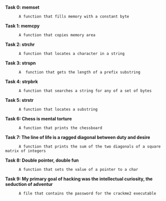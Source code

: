 **Task 0: memset**
          
          A function that fills memory with a constant byte


**Task 1: memcpy**

          A function that copies memory area


**Task 2: strchr**

          A function that locates a character in a string

**Task 3: strspn**

          A  function that gets the length of a prefix substring

**Task 4: strpbrk**

          A function that searches a string for any of a set of bytes

**Task 5: strstr**

          A function that locates a substring


**Task 6: Chess is mental torture**

          A function that prints the chessboard


**Task 7: The line of life is a ragged diagonal between duty and desire**
          
          A function that prints the sum of the two diagonals of a square matrix of integers


**Task 8: Double pointer, double fun**
 
          A function that sets the value of a pointer to a char


**Task 9: My primary goal of hacking was the intellectual curiosity, the seduction of adventur**

          A file that contains the password for the crackme2 executable 

